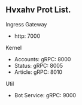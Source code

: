 ## Hvxahv Prot List.

Ingress Gateway
- http: 7000

Kernel
- Accounts: gRPC: 8000 
- Status: gRPC: 8005
- Article: gRPC: 8010

Util
- Bot Service: gRPC: 9000



